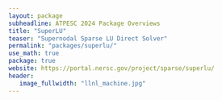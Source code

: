 ```yaml
---
layout: package
subheadline: ATPESC 2024 Package Overviews
title: "SuperLU"
teaser: "Supernodal Sparse LU Direct Solver"
permalink: "packages/superlu/"
use_math: true
package: true
website: https://portal.nersc.gov/project/sparse/superlu/
header:
   image_fullwidth: "llnl_machine.jpg"
---
```

